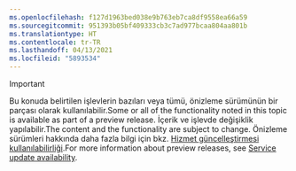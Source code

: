 ```yaml
---
ms.openlocfilehash: f127d1963bed038e9b763eb7ca8df9558ea66a59
ms.sourcegitcommit: 951393b05bf409333cb3c7ad977bcaa804aa801b
ms.translationtype: HT
ms.contentlocale: tr-TR
ms.lasthandoff: 04/13/2021
ms.locfileid: "5893534"
---
```

> [!IMPORTANT]
> <span data-ttu-id="d5972-101">Bu konuda belirtilen işlevlerin bazıları veya tümü, önizleme sürümünün bir parçası olarak kullanılabilir.</span><span class="sxs-lookup"><span data-stu-id="d5972-101">Some or all of the functionality noted in this topic is available as part of a preview release.</span></span> <span data-ttu-id="d5972-102">İçerik ve işlevde değişiklik yapılabilir.</span><span class="sxs-lookup"><span data-stu-id="d5972-102">The content and the functionality are subject to change.</span></span> <span data-ttu-id="d5972-103">Önizleme sürümleri hakkında daha fazla bilgi için bkz. [Hizmet güncelleştirmesi kullanılabilirliği](../get-started/public-preview-releases.md).</span><span class="sxs-lookup"><span data-stu-id="d5972-103">For more information about preview releases, see [Service update availability](../get-started/public-preview-releases.md).</span></span>
